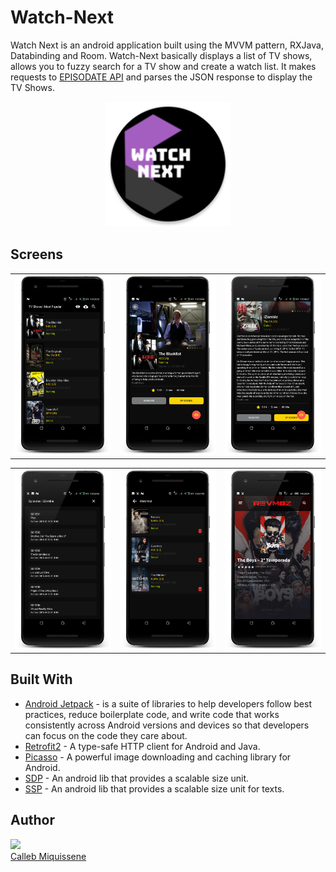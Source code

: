 # Watch-Next

Watch Next is an android application built using the MVVM pattern, RXJava, Databinding and Room.
Watch-Next basically displays a list of TV shows, allows you to fuzzy search for a TV show and create a watch list.
It makes requests to [EPISODATE API](https://www.episodate.com/api) and parses the JSON response to display the TV Shows.

<p align="center">
  <img width="200" height="200" src="https://github.com/callebdev/Watch-Next/blob/main/app/src/main/res/mipmap-xxxhdpi/ic_launcher_round.png">
</p>

## Screens

<table width="100%">
  <tr>
    <th width="25%"><img src="https://github.com/callebdev/Watch-Next/blob/main/Screens/Screenshot_20201122-135334_framed.png"></th>
    <th width="25%"><img src="https://github.com/callebdev/Watch-Next/blob/main/Screens/Screenshot_20201122-135350_framed.png"></th>
    <th width="25%"><img src="https://github.com/callebdev/Watch-Next/blob/main/Screens/Screenshot_20201122-135429_framed.png"></th></tr>
</table>

<table width="100%">
  <tr>
    <th width="25%"><img src="https://github.com/callebdev/Watch-Next/blob/main/Screens/Screenshot_20201122-135547_framed.png"></th>
    <th width="25%"><img src="https://github.com/callebdev/Watch-Next/blob/main/Screens/Screenshot_20201122-135742_framed%20(2).png"></th>
    <th width="25%"><img src="https://github.com/callebdev/Watch-Next/blob/main/Screens/Screenshot_20201122-140026_framed.png"></th>
  </tr>
</table>

## Built With
* [Android Jetpack](https://developer.android.com/jetpack) - is a suite of libraries to help developers follow best practices, reduce boilerplate code, and write code that works consistently across Android versions and devices so that developers can focus on the code they care about.
* [Retrofit2](https://square.github.io/retrofit/) -  A type-safe HTTP client for Android and Java.
* [Picasso](https://square.github.io/picasso/) - A powerful image downloading and caching library for Android.
* [SDP](https://github.com/intuit/sdp) - An android lib that provides a scalable size unit.
* [SSP](https://github.com/intuit/ssp) - An android lib that provides a scalable size unit for texts.

## Author
<img src="https://avatars0.githubusercontent.com/u/42087219?s=460&v=4" width="115"><br>
[Calleb Miquissene](https://github.com/callebdev)

